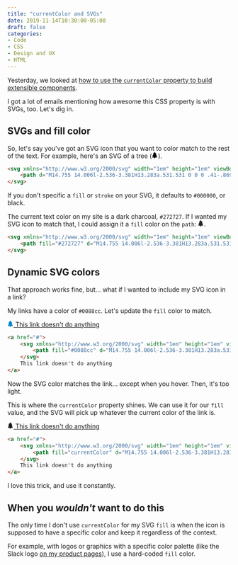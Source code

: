 ```yaml
---
title: "currentColor and SVGs"
date: 2019-11-14T10:30:00-05:00
draft: false
categories:
- Code
- CSS
- Design and UX
- HTML
---
```


Yesterday, we looked at [how to use the `currentColor` property to build extensible components](/using-the-currentcolor-css-property-to-build-extensible-components/).

I got a lot of emails mentioning how awesome this CSS property is with SVGs, too. Let's dig in.

## SVGs and fill color

So, let's say you've got an SVG icon that you want to color match to the rest of the text. For example, here's an SVG of a tree (<svg xmlns="http://www.w3.org/2000/svg" width="1em" height="1em" viewBox="0 0 17 17"><path d="M14.755 14.006l-2.536-3.381H13.283a.531.531 0 0 0 .41-.869l-2.536-3.381h1.063a.532.532 0 0 0 .415-.863L8.385.199a.53.53 0 0 0-.83 0l-4.25 5.313a.531.531 0 0 0 .415.863h1.063l-2.55 3.4a.53.53 0 0 0 .425.85h1.063l-2.55 3.4a.53.53 0 0 0 .425.85h4.781v1.594c0 .293.238.531.531.531h2.125a.531.531 0 0 0 .531-.531v-1.594h4.782a.531.531 0 0 0 .41-.869z"/></svg>).

```html
<svg xmlns="http://www.w3.org/2000/svg" width="1em" height="1em" viewBox="0 0 17 17">
	<path d="M14.755 14.006l-2.536-3.381H13.283a.531.531 0 0 0 .41-.869l-2.536-3.381h1.063a.532.532 0 0 0 .415-.863L8.385.199a.53.53 0 0 0-.83 0l-4.25 5.313a.531.531 0 0 0 .415.863h1.063l-2.55 3.4a.53.53 0 0 0 .425.85h1.063l-2.55 3.4a.53.53 0 0 0 .425.85h4.781v1.594c0 .293.238.531.531.531h2.125a.531.531 0 0 0 .531-.531v-1.594h4.782a.531.531 0 0 0 .41-.869z"/>
</svg>
```

If you don't specific a `fill` or `stroke` on your SVG, it defaults to `#000000`, or black.

The current text color on my site is a dark charcoal, `#272727`. If I wanted my SVG icon to match that, I could assign it a `fill` color on the `path`: <svg xmlns="http://www.w3.org/2000/svg" width="1em" height="1em" viewBox="0 0 17 17"><path fill="#272727" d="M14.755 14.006l-2.536-3.381H13.283a.531.531 0 0 0 .41-.869l-2.536-3.381h1.063a.532.532 0 0 0 .415-.863L8.385.199a.53.53 0 0 0-.83 0l-4.25 5.313a.531.531 0 0 0 .415.863h1.063l-2.55 3.4a.53.53 0 0 0 .425.85h1.063l-2.55 3.4a.53.53 0 0 0 .425.85h4.781v1.594c0 .293.238.531.531.531h2.125a.531.531 0 0 0 .531-.531v-1.594h4.782a.531.531 0 0 0 .41-.869z"/></svg>.

```html
<svg xmlns="http://www.w3.org/2000/svg" width="1em" height="1em" viewBox="0 0 17 17">
	<path fill="#272727" d="M14.755 14.006l-2.536-3.381H13.283a.531.531 0 0 0 .41-.869l-2.536-3.381h1.063a.532.532 0 0 0 .415-.863L8.385.199a.53.53 0 0 0-.83 0l-4.25 5.313a.531.531 0 0 0 .415.863h1.063l-2.55 3.4a.53.53 0 0 0 .425.85h1.063l-2.55 3.4a.53.53 0 0 0 .425.85h4.781v1.594c0 .293.238.531.531.531h2.125a.531.531 0 0 0 .531-.531v-1.594h4.782a.531.531 0 0 0 .41-.869z"/>
</svg>
```

## Dynamic SVG colors

That approach works fine, but... what if I wanted to include my SVG icon in a link?

My links have a color of `#0088cc`. Let's update the `fill` color to match.

[<svg xmlns="http://www.w3.org/2000/svg" width="1em" height="1em" viewBox="0 0 17 17"><path fill="#0088cc" d="M14.755 14.006l-2.536-3.381H13.283a.531.531 0 0 0 .41-.869l-2.536-3.381h1.063a.532.532 0 0 0 .415-.863L8.385.199a.53.53 0 0 0-.83 0l-4.25 5.313a.531.531 0 0 0 .415.863h1.063l-2.55 3.4a.53.53 0 0 0 .425.85h1.063l-2.55 3.4a.53.53 0 0 0 .425.85h4.781v1.594c0 .293.238.531.531.531h2.125a.531.531 0 0 0 .531-.531v-1.594h4.782a.531.531 0 0 0 .41-.869z"/></svg> This link doesn't do anything](#)

```html
<a href="#">
	<svg xmlns="http://www.w3.org/2000/svg" width="1em" height="1em" viewBox="0 0 17 17">
		<path fill="#0088cc" d="M14.755 14.006l-2.536-3.381H13.283a.531.531 0 0 0 .41-.869l-2.536-3.381h1.063a.532.532 0 0 0 .415-.863L8.385.199a.53.53 0 0 0-.83 0l-4.25 5.313a.531.531 0 0 0 .415.863h1.063l-2.55 3.4a.53.53 0 0 0 .425.85h1.063l-2.55 3.4a.53.53 0 0 0 .425.85h4.781v1.594c0 .293.238.531.531.531h2.125a.531.531 0 0 0 .531-.531v-1.594h4.782a.531.531 0 0 0 .41-.869z"/>
	</svg>
	This link doesn't do anything
</a>
```

Now the SVG color matches the link... except when you hover. Then, it's too light.

This is where the `currentColor` property shines. We can use it for our `fill` value, and the SVG will pick up whatever the current color of the link is.

[<svg xmlns="http://www.w3.org/2000/svg" width="1em" height="1em" viewBox="0 0 17 17"><path fill="currentColor" d="M14.755 14.006l-2.536-3.381H13.283a.531.531 0 0 0 .41-.869l-2.536-3.381h1.063a.532.532 0 0 0 .415-.863L8.385.199a.53.53 0 0 0-.83 0l-4.25 5.313a.531.531 0 0 0 .415.863h1.063l-2.55 3.4a.53.53 0 0 0 .425.85h1.063l-2.55 3.4a.53.53 0 0 0 .425.85h4.781v1.594c0 .293.238.531.531.531h2.125a.531.531 0 0 0 .531-.531v-1.594h4.782a.531.531 0 0 0 .41-.869z"/></svg> This link doesn't do anything](#)

```html
<a href="#">
	<svg xmlns="http://www.w3.org/2000/svg" width="1em" height="1em" viewBox="0 0 17 17">
		<path fill="currentColor" d="M14.755 14.006l-2.536-3.381H13.283a.531.531 0 0 0 .41-.869l-2.536-3.381h1.063a.532.532 0 0 0 .415-.863L8.385.199a.53.53 0 0 0-.83 0l-4.25 5.313a.531.531 0 0 0 .415.863h1.063l-2.55 3.4a.53.53 0 0 0 .425.85h1.063l-2.55 3.4a.53.53 0 0 0 .425.85h4.781v1.594c0 .293.238.531.531.531h2.125a.531.531 0 0 0 .531-.531v-1.594h4.782a.531.531 0 0 0 .41-.869z"/>
	</svg>
	This link doesn't do anything
</a>
```

I love this trick, and use it constantly.

## When you *wouldn't* want to do this

The only time I don't use `currentColor` for my SVG `fill` is when the icon is supposed to have a specific color and keep it regardless of the context.

For example, with logos or graphics with a specific color palette (like the Slack logo [on my product pages](/resources)), I use a hard-coded `fill` color.